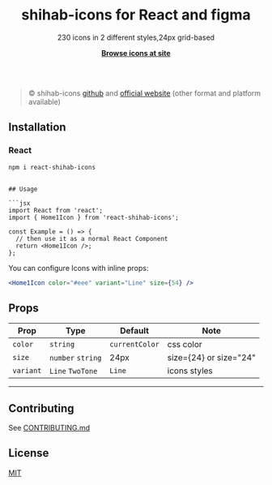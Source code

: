 <h1 align="center">shihab-icons for React and figma</h1>

<p align="center">
  230 icons in 2 different styles,24px grid-based
<p>

<p align="center">
  <a href="https://shihab-icons.vercel.app/"><strong>Browse icons at site</strong></a>
</p>
<br>
<br>

> ©️ shihab-icons [github](https://github.com/alaa-sufi/shihab-icons) and
> [official website](https://shihab-icons.vercel.app/) (other format and platform available)

## Installation

### React

```bash
npm i react-shihab-icons
```

````

## Usage

```jsx
import React from 'react';
import { Home1Icon } from 'react-shihab-icons';

const Example = () => {
  // then use it as a normal React Component
  return <Home1Icon />;
};
````

You can configure Icons with inline props:

```jsx
<Home1Icon color="#eee" variant="Line" size={54} />
```

## Props

| Prop      | Type              | Default        | Note                   |
| --------- | ----------------- | -------------- | ---------------------- |
| `color`   | `string`          | `currentColor` | css color              |
| `size`    | `number` `string` | 24px           | size={24} or size="24" |
| `variant` | `Line` `TwoTone`  | `Line`         | icons styles           |

---

## Contributing

See [CONTRIBUTING.md](./CONTRIBUTING.md)

## License

[MIT](./LICENSE)
